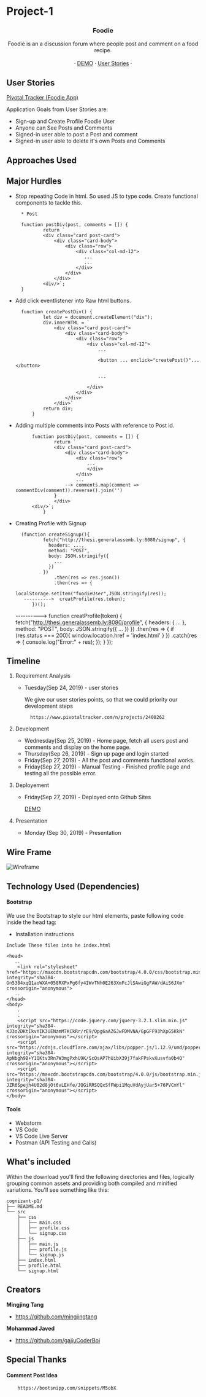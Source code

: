 # Project-1

<h3 align="center">Foodie</h3>

<p align="center">
  Foodie is an a discussion forum where people post and comment on a food recipe. 
  <br>

  <br>
  ·
  <a href="http://gajjucoderboi.github.io/cognizant-p1/src/index">DEMO</a>
  ·
  <a href="https://www.pivotaltracker.com/n/projects/2400262">User Stories</a>
   ·
</p>

## User Stories

[Pivotal Tracker (Foodie App)](https://www.pivotaltracker.com/n/projects/2400262)

Application Goals from User Stories are:
    
* Sign-up and Create Profile Foodie User
* Anyone can See Posts and Comments
* Signed-in user able to post a Post and comment
* Signed-in user able to delete it's own Posts and Comments

## Approaches Used

## Major Hurdles

* Stop repeating Code in html. So used JS to type code. Create functional components to tackle this. 
        
        * Post
        
        function postDiv(post, comments = []) {
                return `
                <div class="card post-card">
                    <div class="card-body">
                        <div class="row">
                            <div class="col-md-12">
                               ...
                               ...
                            </div>
                        </div>
                    </div>
                <div/>`;
        }

* Add click eventlistener into Raw html buttons. 

        function createPostDiv() {
                let div = document.createElement("div");
                div.innerHTML = `    
                    <div class="card post-card">
                        <div class="card-body">
                            <div class="row">
                                <div class="col-md-12">
                                    ...
                                    
                                    <button ... onclick="createPost()"...</button>
                                    
                                    ...
                    
                                </div>
                            </div>
                        </div>
                    </div>`
                return div;
            }
            
* Adding multiple comments into Posts with reference to Post id. 

            function postDiv(post, comments = []) {
                    return `
                    <div class="card post-card">
                        <div class="card-body">
                            <div class="row">
                                ...
                                </div>
                            </div>
                            ...
                        --> comments.map(comment => commentDiv(comment)).reverse().join('')
                    }     
                    </div>
            <div/>`;
                }
                
* Creating Profile with Signup

        (function createSignup(){
                fetch("http://thesi.generalassemb.ly:8080/signup", {
                  headers: ...,
                  method: "POST",
                  body: JSON.stringify({
                    ...
                  })
                })
                    .then(res => res.json())
                    .then(res => {
                      localStorage.setItem("foodieUser",JSON.stringify(res));
         ---------->  creatProfile(res.token);
            })();
        
        
  
     ----------> function creatProfile(token) {
                  fetch("http://thesi.generalassemb.ly:8080/profile", {
                    headers: {
                      ...
                    },
                    method: "POST",
                    body: JSON.stringify({
                      ...
                    })
                  })
                      .then(res => {
                        if (res.status === 200){
                          window.location.href = 'index.html'
                        }
                      })
                      .catch(res => {
                        console.log("Error:" + res);
                      });
                }
              });
    
## Timeline

1. Requirement Analysis
    * Tuesday(Sep 24, 2019) - user stories
        
        We give our user stories points, so that we could priority our development steps 
 
            https://www.pivotaltracker.com/n/projects/2400262

2. Development
    
    * Wednesday(Sep 25, 2019) - Home page, fetch all users post and comments and display on the home page.
    * Thursday(Sep 26, 2019) - Sign up page and login started
    * Friday(Sep 27, 2019) - All the post and comments functional works.
    * Friday(Sep 27, 2019) - Manual Testing - Finished profile page and testing all the possible error. 

3. Deployement
    * Friday(Sep 27, 2019) -  Deployed onto Github Sites
    
        <a href="http://gajjucoderboi.github.io/cognizant-p1/src/index">DEMO</a>
        
4. Presentation
    * Monday (Sep 30, 2019) - Presentation

## Wire Frame

![Wireframe](./img/wireframe.jpg)


## Technology Used (Dependencies)

#### Bootstrap

   We use the Bootstrap to style our html elements, paste following code inside the head tag:
   
   * Installation instructions 
   
    Include These files into he index.html
    
    <head>
       ..
        <link rel="stylesheet" href="https://maxcdn.bootstrapcdn.com/bootstrap/4.0.0/css/bootstrap.min.css" integrity="sha384-Gn5384xqQ1aoWXA+058RXPxPg6fy4IWvTNh0E263XmFcJlSAwiGgFAW/dAiS6JXm" crossorigin="anonymous">
       ..
    </head>
    <body>
        .
        .
        <script src="https://code.jquery.com/jquery-3.2.1.slim.min.js" integrity="sha384-KJ3o2DKtIkvYIK3UENzmM7KCkRr/rE9/Qpg6aAZGJwFDMVNA/GpGFF93hXpG5KkN" crossorigin="anonymous"></script>
        <script src="https://cdnjs.cloudflare.com/ajax/libs/popper.js/1.12.9/umd/popper.min.js" integrity="sha384-ApNbgh9B+Y1QKtv3Rn7W3mgPxhU9K/ScQsAP7hUibX39j7fakFPskvXusvfa0b4Q" crossorigin="anonymous"></script>
        <script src="https://maxcdn.bootstrapcdn.com/bootstrap/4.0.0/js/bootstrap.min.js" integrity="sha384-JZR6Spejh4U02d8jOt6vLEHfe/JQGiRRSQQxSfFWpi1MquVdAyjUar5+76PVCmYl" crossorigin="anonymous"></script>
    </body>
    
#### Tools
 * Webstorm 
 * VS Code
 * VS Code Live Server
 * Postman (API Testing and Calls)


## What's included

Within the download you'll find the following directories and files, logically grouping common assets and providing both compiled and minified variations. You'll see something like this:

```text
cognizant-p1/
├── README.md
└── src
    ├── css
    │   ├── main.css
    │   ├── profile.css
    │   └── signup.css
    ├── js
    │   ├── main.js
    │   ├── profile.js
    │   └── signup.js
    ├── index.html
    ├── profile.html
    └── signup.html

```

## Creators

**Mingjing Tang**

- <https://github.com/mingjingtang>

**Mohammad Javed**

- <https://github.com/gajjuCoderBoi>

## Special Thanks 

#### Comment Post Idea

        https://bootsnipp.com/snippets/M5obX
